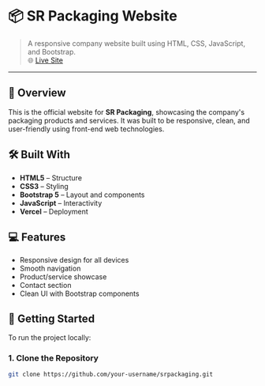 # 📦 SR Packaging Website

> A responsive company website built using HTML, CSS, JavaScript, and Bootstrap.  
> 🌐 [Live Site](https://srpackaging.vercel.app)

---

## 📌 Overview

This is the official website for **SR Packaging**, showcasing the company's packaging products and services. It was built to be responsive, clean, and user-friendly using front-end web technologies.

## 🛠️ Built With

- **HTML5** – Structure
- **CSS3** – Styling
- **Bootstrap 5** – Layout and components
- **JavaScript** – Interactivity
- **Vercel** – Deployment

## 💻 Features

- Responsive design for all devices
- Smooth navigation
- Product/service showcase
- Contact section
- Clean UI with Bootstrap components

## 🚀 Getting Started

To run the project locally:

### 1. Clone the Repository

```bash
git clone https://github.com/your-username/srpackaging.git
